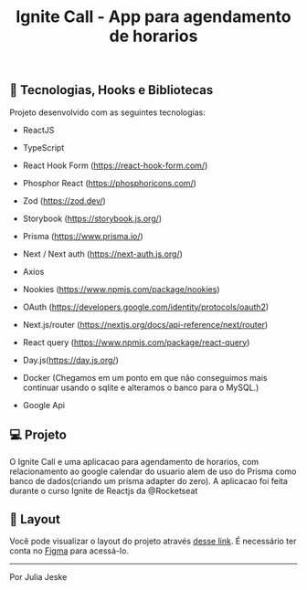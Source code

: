 <h1 align="center">
  Ignite Call - App para agendamento de horarios 
</h1>

<br/>

## 🚀 Tecnologias, Hooks e Bibliotecas

Projeto desenvolvido com as seguintes tecnologias:

- ReactJS
- TypeScript

- React Hook Form (https://react-hook-form.com/)
- Phosphor React (https://phosphoricons.com/)
- Zod (https://zod.dev/)
- Storybook (https://storybook.js.org/)
- Prisma (https://www.prisma.io/)
- Next / Next auth (https://next-auth.js.org/)
- Axios
- Nookies (https://www.npmjs.com/package/nookies)
- OAuth (https://developers.google.com/identity/protocols/oauth2)
- Next.js/router (https://nextjs.org/docs/api-reference/next/router)
- React query (https://www.npmjs.com/package/react-query)
- Day.js(https://day.js.org/)
- Docker (Chegamos em um ponto em que não conseguimos mais continuar usando o sqlite e alteramos o banco para o MySQL.)
- Google Api 

## 💻 Projeto

O Ignite Call e uma aplicacao para agendamento de horarios, com relacionamento ao google calendar do usuario alem de uso do Prisma como banco de dados(criando um prisma adapter do zero). A aplicacao foi feita durante o curso Ignite de Reactjs da @Rocketseat

## 🔖 Layout

Você pode visualizar o layout do projeto através [desse link](https://www.figma.com/file/kzUWh20hT0oU6Bl1bJTfRf/Ignite-Call-(Community)?node-id=0-1&t=7DfC4F0NOEFVjyWF-0). É necessário ter conta no [Figma](https://figma.com) para acessá-lo.

---

Por Julia Jeske
